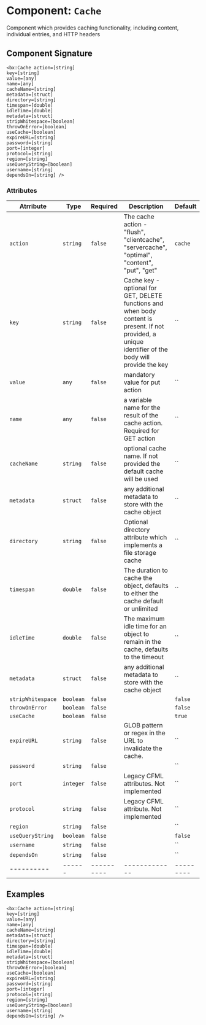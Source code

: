 [comment]: # (Note: This documentation is generated dynamically in the build process.  To modify the contents, change the javadoc on the _invoke method of the Component class)
# Component: `Cache`

Component which provides caching functionality, including content, individual entries, and HTTP headers

## Component Signature
```
<bx:Cache action=[string]
key=[string]
value=[any]
name=[any]
cacheName=[string]
metadata=[struct]
directory=[string]
timespan=[double]
idleTime=[double]
metadata=[struct]
stripWhitespace=[boolean]
throwOnError=[boolean]
useCache=[boolean]
expireURL=[string]
password=[string]
port=[integer]
protocol=[string]
region=[string]
useQueryString=[boolean]
username=[string]
dependsOn=[string] />
```
### Attributes

| Atrribute | Type | Required | Description | Default |
|----------|------|----------|-------------|---------|
| `action` | `string` | `false` | The cache action - "flush", "clientcache", "servercache", "optimal", "content", "put", "get" | `cache`|
| `key` | `string` | `false` | Cache key - optional for GET, DELETE functions and when body content is present. If not provided, a unique identifier of the body will provide the key | ``|
| `value` | `any` | `false` | mandatory value for put action | ``|
| `name` | `any` | `false` | a variable name for the result of the cache action. Required for GET action | ``|
| `cacheName` | `string` | `false` | optional cache name. If not provided the default cache will be used | ``|
| `metadata` | `struct` | `false` | any additional metadata to store with the cache object | ``|
| `directory` | `string` | `false` | Optional directory attribute which implements a file storage cache | ``|
| `timespan` | `double` | `false` | The duration to cache the object, defaults to either the cache default or unlimited | ``|
| `idleTime` | `double` | `false` | The maximum idle time for an object to remain in the cache, defaults to the timeout | ``|
| `metadata` | `struct` | `false` | any additional metadata to store with the cache object | ``|
| `stripWhitespace` | `boolean` | `false` |  | `false`|
| `throwOnError` | `boolean` | `false` |  | `false`|
| `useCache` | `boolean` | `false` |  | `true`|
| `expireURL` | `string` | `false` | GLOB pattern or regex in the URL to invalidate the cache. | ``|
| `password` | `string` | `false` |  | ``|
| `port` | `integer` | `false` | Legacy CFML attributes. Not implemented | ``|
| `protocol` | `string` | `false` | Legacy CFML attribute. Not implemented | ``|
| `region` | `string` | `false` |  | ``|
| `useQueryString` | `boolean` | `false` |  | `false`|
| `username` | `string` | `false` |  | ``|
| `dependsOn` | `string` | `false` |  | ``|
|----------|------|----------|-------------|---------|



## Examples

```
<bx:Cache action=[string]
key=[string]
value=[any]
name=[any]
cacheName=[string]
metadata=[struct]
directory=[string]
timespan=[double]
idleTime=[double]
metadata=[struct]
stripWhitespace=[boolean]
throwOnError=[boolean]
useCache=[boolean]
expireURL=[string]
password=[string]
port=[integer]
protocol=[string]
region=[string]
useQueryString=[boolean]
username=[string]
dependsOn=[string] />
```
